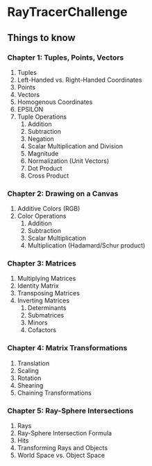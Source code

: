 <h1>RayTracerChallenge</h1>
<h2>Things to know</h2>
<h3>Chapter 1: Tuples, Points, Vectors</h3>
<ol>
	<li>Tuples</li>
	<li>Left-Handed vs. Right-Handed Coordinates</li>
	<li>Points</li>
	<li>Vectors</li>
	<li>Homogenous Coordinates</li>
	<li>EPSILON</li>
	<li>Tuple Operations
		<ol>
			<li>Addition</li>
			<li>Subtraction</li>
			<li>Negation</li>
			<li>Scalar Multiplication and Division</li>
			<li>Magnitude</li>
			<li>Normalization (Unit Vectors)</li>
			<li>Dot Product</li>
			<li>Cross Product</li>
		</ol>
	</li>
</ol>

<h3>Chapter 2: Drawing on a Canvas</h3>
<ol>
	<li>Additive Colors (RGB)</li>
	<li>Color Operations
		<ol>
			<li>Addition</li>
			<li>Subtraction</li>
			<li>Scalar Multiplication</li>
			<li>Multiplication (Hadamard/Schur product)</li>
		</ol>	
</ol>

<h3>Chapter 3: Matrices</h3>
<ol>
	<li>Multiplying Matrices</li>
	<li>Identity Matrix</li>
	<li>Transposing Matrices</li>
	<li>Inverting Matrices
		<ol>
			<li>Determinants</li>
			<li>Submatrices</li>
			<li>Minors</li>
			<li>Cofactors</li>
		</ol>
	</li>
</ol>

<h3>Chapter 4: Matrix Transformations</h3>
<ol>
	<li>Translation</li>
	<li>Scaling</li>
	<li>Rotation</li>
	<li>Shearing</li>
	<li>Chaining Transformations</li>
</ol>

<h3>Chapter 5: Ray-Sphere Intersections</h3>
<ol>
	<li>Rays</li>
	<li>Ray-Sphere Intersection Formula</li>
	<li>Hits</li>
	<li>Transforming Rays and Objects</li>
	<li>World Space vs. Object Space</li>
</ol>